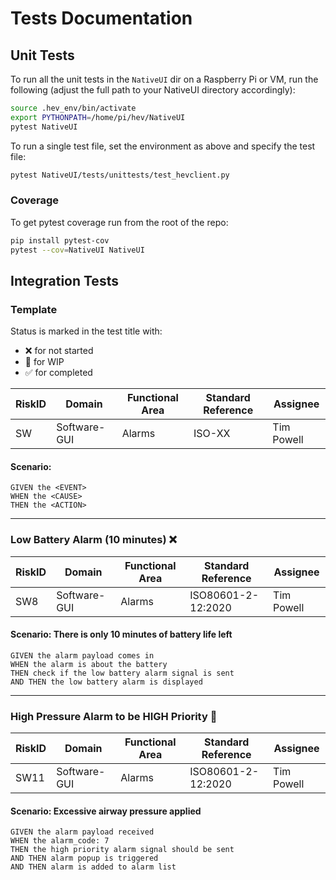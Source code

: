 # Tests Documentation

## Unit Tests

To run all the unit tests in the `NativeUI` dir on a Raspberry Pi or VM, run the following 
(adjust the full path to your NativeUI directory accordingly):

```bash
source .hev_env/bin/activate
export PYTHONPATH=/home/pi/hev/NativeUI
pytest NativeUI
```

To run a single test file, set the environment as above and specify the test file:

```bash
pytest NativeUI/tests/unittests/test_hevclient.py
```

### Coverage

To get pytest coverage run from the root of the repo:

```bash
pip install pytest-cov
pytest --cov=NativeUI NativeUI
```

## Integration Tests

### Template

Status is marked in the test title with:
* :x: for not started
* :large_orange_diamond: for WIP
* :white_check_mark: for completed

RiskID | Domain | Functional Area | Standard Reference | Assignee
------ | ------ | --------------- | ------------------ | --------
SW | Software-GUI | Alarms | ISO-XX | Tim Powell

#### Scenario: <EXAMPLE>

    GIVEN the <EVENT>
    WHEN the <CAUSE>
    THEN the <ACTION>

---

### Low Battery Alarm (10 minutes) :x:

RiskID | Domain | Functional Area | Standard Reference | Assignee
------ | ------ | --------------- | ------------------ | --------
SW8 | Software-GUI | Alarms | ISO80601-2-12:2020 | Tim Powell

#### Scenario: There is only 10 minutes of battery life left

    GIVEN the alarm payload comes in
    WHEN the alarm is about the battery
    THEN check if the low battery alarm signal is sent
    AND THEN the low battery alarm is displayed

---

### High Pressure Alarm to be HIGH Priority :large_orange_diamond:

RiskID | Domain | Functional Area | Standard Reference | Assignee
------ | ------ | --------------- | ------------------ | --------
SW11 | Software-GUI | Alarms | ISO80601-2-12:2020 | Tim Powell

#### Scenario: Excessive airway pressure applied

    GIVEN the alarm payload received
    WHEN the alarm_code: 7
    THEN the high priority alarm signal should be sent
    AND THEN alarm popup is triggered
    AND THEN alarm is added to alarm list
